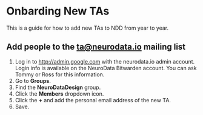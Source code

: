 # Onbarding New TAs 
This is a guide for how to add new TAs to NDD from year to year.

## Add people to the ta@neurodata.io mailing list
1. Log in to http://admin.google.com with the neurodata.io admin account. Login info is available on the NeuroData Bitwarden account. You can ask Tommy or Ross for this information.
2. Go to **Groups**.
3. Find the **NeuroDataDesign** group.
4. Click the **Members** dropdown icon.
5. Click the **+** and add the personal email address of the new TA.
6. Save.
